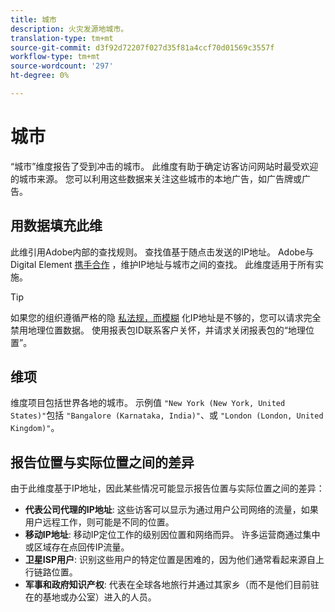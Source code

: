 ```yaml
---
title: 城市
description: 火灾发源地城市。
translation-type: tm+mt
source-git-commit: d3f92d72207f027d35f81a4ccf70d01569c3557f
workflow-type: tm+mt
source-wordcount: '297'
ht-degree: 0%

---
```



# 城市

“城市”维度报告了受到冲击的城市。 此维度有助于确定访客访问网站时最受欢迎的城市来源。 您可以利用这些数据来关注这些城市的本地广告，如广告牌或广告。

## 用数据填充此维

此维引用Adobe内部的查找规则。 查找值基于随点击发送的IP地址。 Adobe与Digital Element [携手合作](https://www.digitalelement.com/) ，维护IP地址与城市之间的查找。 此维度适用于所有实施。

>[!TIP]
>
>如果您的组织遵循严格的隐 [私法规，而模糊](/help/admin/admin/general-acct-settings-admin.md) 化IP地址是不够的，您可以请求完全禁用地理位置数据。 使用报表包ID联系客户关怀，并请求关闭报表包的“地理位置”。

## 维项

维度项目包括世界各地的城市。 示例值 `"New York (New York, United States)"`包括 `"Bangalore (Karnataka, India)"`、或 `"London (London, United Kingdom)"`。

## 报告位置与实际位置之间的差异

由于此维度基于IP地址，因此某些情况可能显示报告位置与实际位置之间的差异：

* **代表公司代理的IP地址**: 这些访客可以显示为通过用户公司网络的流量，如果用户远程工作，则可能是不同的位置。
* **移动IP地址**: 移动IP定位工作的级别因位置和网络而异。 许多运营商通过集中或区域存在点回传IP流量。
* **卫星ISP用户**: 识别这些用户的特定位置是困难的，因为他们通常看起来源自上行链路位置。
* **军事和政府知识产权**: 代表在全球各地旅行并通过其家乡（而不是他们目前驻在的基地或办公室）进入的人员。
